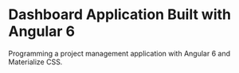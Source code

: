 # Dashboard Application Built with Angular 6

Programming a project management application with Angular 6 and Materialize CSS.

